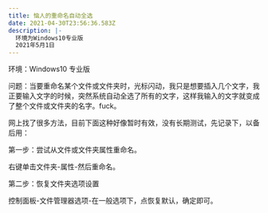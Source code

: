 ```yaml
---
title: 恼人的重命名自动全选
date: 2021-04-30T23:56:36.583Z
description: |-
  环境为Windows10专业版
  2021年5月1日
---
```

<!--StartFragment-->

环境：Windows10 专业版

问题：当要重命名某个文件或文件夹时，光标闪动，我只是想要插入几个文字，我正要输入文字的时候，突然系统自动全选了所有的文字，这样我输入的文字就变成了整个文件或文件夹的名字。fuck。

网上找了很多方法，目前下面这种好像暂时有效，没有长期测试，先记录下，以备后用：

第一步：尝试从文件或文件夹属性重命名。

右键单击文件夹-属性-然后重命名。

第二步：恢复文件夹选项设置

控制面板-文件管理器选项-在一般选项下，点恢复默认，确定即可。

<!--EndFragment-->